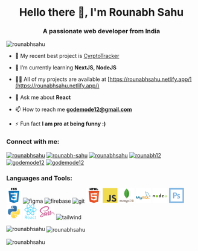 <h1 align="center">Hello there 👋, I'm Rounabh Sahu</h1>
<h3 align="center">A passionate web developer from India</h3>

<p
 align="left"> <img 
src="https://komarev.com/ghpvc/?username=rounabhsahu&label=Profile%20views&color=0e75b6&style=flat"
 alt="rounabhsahu" /> </p>

<!--<p align="left"> <a 
href="https://github.com/ryo-ma/github-profile-trophy"><img 
src="https://github-profile-trophy.vercel.app/?username=rounabhsahu" 
alt="rounabhsahu" /></a> </p>-->

- 🔭 My recent best project is [CyrptoTracker](https://github.com/RounabhSahu/CryptoTracker)

- 🌱 I’m currently learning **NextJS, NodeJS**

- 👨‍💻 All of my projects are available at [https://rounabhsahu.netlify.app/](https://rounabhsahu.netlify.app/)

- 💬 Ask me about **React**

- 📫 How to reach me **godemode12@gmail.com**

- ⚡ Fun fact **I am pro at being funny :)**

<h3 align="left">Connect with me:</h3>
<p align="left">
<a
 href="https://codepen.io/rounabhsahu" target="blank"><img 
align="center" 
src="https://raw.githubusercontent.com/rahuldkjain/github-profile-readme-generator/master/src/images/icons/Social/codepen.svg"
 alt="rounabhsahu" height="30" width="40" /></a>
<a 
href="https://linkedin.com/in/rounabh-sahu" target="blank"><img 
align="center" 
src="https://raw.githubusercontent.com/rahuldkjain/github-profile-readme-generator/master/src/images/icons/Social/linked-in-alt.svg"
 alt="rounabh-sahu" height="30" width="40" /></a>
<a 
href="https://kaggle.com/rounabhsahu" target="blank"><img 
align="center" 
src="https://raw.githubusercontent.com/rahuldkjain/github-profile-readme-generator/master/src/images/icons/Social/kaggle.svg"
 alt="rounabhsahu" height="30" width="40" /></a>
<a 
href="https://www.codechef.com/users/rounabh12" 
target="blank"><img align="center" 
src="https://cdn.jsdelivr.net/npm/simple-icons@3.1.0/icons/codechef.svg"
 alt="rounabh12" height="30" width="40" /></a>
<a 
href="https://www.leetcode.com/godemode12" target="blank"><img 
align="center" 
src="https://raw.githubusercontent.com/rahuldkjain/github-profile-readme-generator/master/src/images/icons/Social/leet-code.svg"
 alt="godemode12" height="30" width="40" /></a>
<a 
href="https://auth.geeksforgeeks.org/user/godemode12" 
target="blank"><img align="center" 
src="https://raw.githubusercontent.com/rahuldkjain/github-profile-readme-generator/master/src/images/icons/Social/geeks-for-geeks.svg"
 alt="godemode12" height="30" width="40" /></a>
</p>

<h3 align="left">Languages and Tools:</h3>
<p
 align="left">
<img src="https://raw.githubusercontent.com/devicons/devicon/master/icons/css3/css3-original-wordmark.svg" alt="css3" width="40" height="40"/>

<img src="https://www.vectorlogo.zone/logos/figma/figma-icon.svg" alt="figma" width="40" height="40"/>

<img src="https://www.vectorlogo.zone/logos/firebase/firebase-icon.svg" alt="firebase" width="40" height="40"/>

<img src="https://www.vectorlogo.zone/logos/git-scm/git-scm-icon.svg" alt="git" width="40" height="40"/>

<img src="https://raw.githubusercontent.com/devicons/devicon/master/icons/html5/html5-original-wordmark.svg" alt="html5" width="40" height="40"/>

<img src="https://raw.githubusercontent.com/devicons/devicon/master/icons/javascript/javascript-original.svg" alt="javascript" width="40" height="40"/>

<img src="https://raw.githubusercontent.com/devicons/devicon/master/icons/mongodb/mongodb-original-wordmark.svg" alt="mongodb" width="40" height="40"/>

<img src="https://raw.githubusercontent.com/devicons/devicon/master/icons/mysql/mysql-original-wordmark.svg" alt="mysql" width="40" height="40"/>

<img src="https://raw.githubusercontent.com/devicons/devicon/master/icons/nodejs/nodejs-original-wordmark.svg" alt="nodejs" width="40" height="40"/>

<img src="https://raw.githubusercontent.com/devicons/devicon/master/icons/photoshop/photoshop-line.svg" alt="photoshop" width="40" height="40"/>

<img src="https://raw.githubusercontent.com/devicons/devicon/master/icons/python/python-original.svg" alt="python" width="40" height="40"/>

<img src="https://raw.githubusercontent.com/devicons/devicon/master/icons/react/react-original-wordmark.svg" alt="react" width="40" height="40"/>

<img src="https://raw.githubusercontent.com/devicons/devicon/master/icons/sass/sass-original.svg" alt="sass" width="40" height="40"/>           

<img src="https://www.vectorlogo.zone/logos/tailwindcss/tailwindcss-icon.svg" alt="tailwind" width="40" height="40"/>
        
</p>

<p><img align="left" 
src="https://github-readme-stats.vercel.app/api/top-langs?username=rounabhsahu&show_icons=true&locale=en&layout=compact"
 alt="rounabhsahu" /></p>

<p>&nbsp;<img 
align="center" 
src="https://github-readme-stats.vercel.app/api?username=rounabhsahu&show_icons=true&locale=en"
 alt="rounabhsahu" /></p>

<p><img 
align="center" 
src="https://github-readme-streak-stats.herokuapp.com/?user=rounabhsahu&"
 alt="rounabhsahu" /></p>


